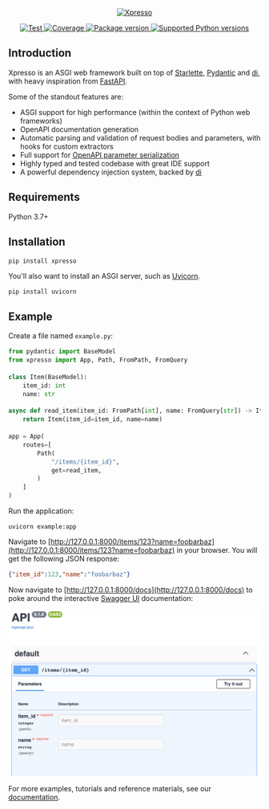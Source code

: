 <p align="center">
  <a href="https://www.xpresso-api.dev"><img src="https://www.xpresso-api.dev/xpresso-with-title.png" alt="Xpresso"></a>
</p>

<p align="center">
<a href="https://github.com/adriangb/xpresso/actions?query=workflow%3ACI%2FCD+event%3Apush+branch%3Amain" target="_blank">
    <img src="https://github.com/adriangb/xpresso/actions/workflows/workflow.yaml/badge.svg?event=push&branch=main" alt="Test">
</a>
<a href="https://codecov.io/gh/adriangb/xpresso" target="_blank">
    <img src="https://img.shields.io/codecov/c/github/adriangb/xpresso?color=%2334D058" alt="Coverage">
</a>
<a href="https://pypi.org/project/xpresso" target="_blank">
    <img src="https://img.shields.io/pypi/v/xpresso?color=%2334D058&label=pypi%20package" alt="Package version">
</a>
<a href="https://pypi.org/project/xpresso" target="_blank">
    <img src="https://img.shields.io/pypi/pyversions/xpresso.svg?color=%2334D058" alt="Supported Python versions">
</a>
</p>

## Introduction

Xpresso is an ASGI web framework built on top of [Starlette], [Pydantic] and [di], with heavy inspiration from [FastAPI].

Some of the standout features are:

- ASGI support for high performance (within the context of Python web frameworks)
- OpenAPI documentation generation
- Automatic parsing and validation of request bodies and parameters, with hooks for custom extractors
- Full support for [OpenAPI parameter serialization](https://swagger.io/docs/specification/serialization/)
- Highly typed and tested codebase with great IDE support
- A powerful dependency injection system, backed by [di]

## Requirements

Python 3.7+

## Installation

```shell
pip install xpresso
```

You'll also want to install an ASGI server, such as [Uvicorn].

```shell
pip install uvicorn
```

## Example

Create a file named `example.py`:

```python
from pydantic import BaseModel
from xpresso import App, Path, FromPath, FromQuery

class Item(BaseModel):
    item_id: int
    name: str

async def read_item(item_id: FromPath[int], name: FromQuery[str]) -> Item:
    return Item(item_id=item_id, name=name)

app = App(
    routes=[
        Path(
            "/items/{item_id}",
            get=read_item,
        )
    ]
)
```

Run the application:

```shell
uvicorn example:app
```

Navigate to [http://127.0.0.1:8000/items/123?name=foobarbaz](http://127.0.0.1:8000/items/123?name=foobarbaz) in your browser.
You will get the following JSON response:

```json
{"item_id":123,"name":"foobarbaz"}
```

Now navigate to [http://127.0.0.1:8000/docs](http://127.0.0.1:8000/docs) to poke around the interactive [Swagger UI] documentation:

![Swagger UI](/docs/readme_example_swagger.png)

For more examples, tutorials and reference materials, see our [documentation].

[Starlette]: https://github.com/encode/starlette
[Pydantic]: https://github.com/samuelcolvin/pydantic/
[FastAPI]: https://github.com/adriangb/xpresso
[di]: https://github.com/adriangb/di
[Uvicorn]: http://www.uvicorn.org/
[documentation]: https://www.xpresso-api.dev/
[Swagger UI]: https://swagger.io/tools/swagger-ui/

